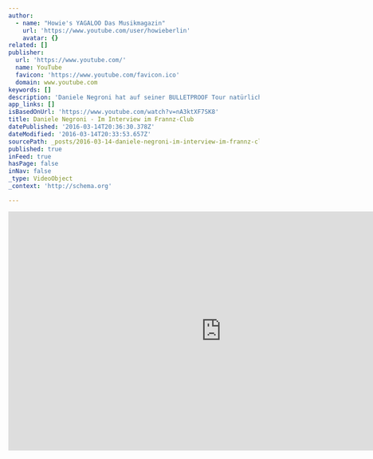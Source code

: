 ```yaml
---
author:
  - name: "Howie's YAGALOO Das Musikmagazin"
    url: 'https://www.youtube.com/user/howieberlin'
    avatar: {}
related: []
publisher:
  url: 'https://www.youtube.com/'
  name: YouTube
  favicon: 'https://www.youtube.com/favicon.ico'
  domain: www.youtube.com
keywords: []
description: 'Daniele Negroni hat auf seiner BULLETPROOF Tour natürlich auch im frannz-club gespielt. Howie hat ihn kurz vor seinem Auftritt kurz interviewt, weil er seine Stimme schonen musste! - Abonniere den Kanal! http://www.youtube.com/subscription_center?add_user=howieberlin http://www.yagaloo.com - YAGALOO - das preisgekrönte Musikmagazin bietet wöchentlich auf mehreren Regional-TV-Sendern rund eine halbe Stunde Programm zum aktuellen Musikgeschehen.'
app_links: []
isBasedOnUrl: 'https://www.youtube.com/watch?v=nA3ktXF7SK8'
title: Daniele Negroni - Im Interview im Frannz-Club
datePublished: '2016-03-14T20:36:30.378Z'
dateModified: '2016-03-14T20:33:53.657Z'
sourcePath: _posts/2016-03-14-daniele-negroni-im-interview-im-frannz-club.md
published: true
inFeed: true
hasPage: false
inNav: false
_type: VideoObject
_context: 'http://schema.org'

---
```

<iframe src="https://cdn.embedly.com/widgets/media.html?src=https%3A%2F%2Fwww.youtube.com%2Fembed%2FnA3ktXF7SK8%3Ffeature%3Doembed&amp;url=https%3A%2F%2Fwww.youtube.com%2Fwatch%3Fv%3DnA3ktXF7SK8&amp;image=https%3A%2F%2Fi.ytimg.com%2Fvi%2FnA3ktXF7SK8%2Fhqdefault.jpg&amp;key=b7d04c9b404c499eba89ee7072e1c4f7&amp;type=text%2Fhtml&amp;schema=youtube" width="854" height="480" scrolling="no" frameborder="0" allowfullscreen="allowfullscreen" style=""></iframe>